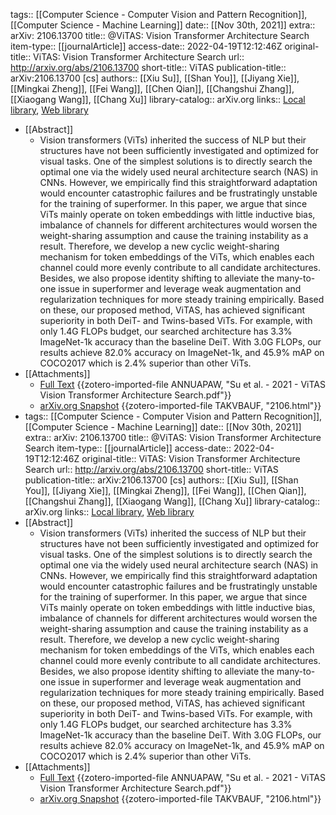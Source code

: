 tags:: [[Computer Science - Computer Vision and Pattern Recognition]], [[Computer Science - Machine Learning]]
date:: [[Nov 30th, 2021]]
extra:: arXiv: 2106.13700
title:: @ViTAS: Vision Transformer Architecture Search
item-type:: [[journalArticle]]
access-date:: 2022-04-19T12:12:46Z
original-title:: ViTAS: Vision Transformer Architecture Search
url:: http://arxiv.org/abs/2106.13700
short-title:: ViTAS
publication-title:: arXiv:2106.13700 [cs]
authors:: [[Xiu Su]], [[Shan You]], [[Jiyang Xie]], [[Mingkai Zheng]], [[Fei Wang]], [[Chen Qian]], [[Changshui Zhang]], [[Xiaogang Wang]], [[Chang Xu]]
library-catalog:: arXiv.org
links:: [Local library](zotero://select/library/items/KSRTA48T), [Web library](https://www.zotero.org/users/9063164/items/KSRTA48T)
- [[Abstract]]
	- Vision transformers (ViTs) inherited the success of NLP but their structures have not been sufficiently investigated and optimized for visual tasks. One of the simplest solutions is to directly search the optimal one via the widely used neural architecture search (NAS) in CNNs. However, we empirically find this straightforward adaptation would encounter catastrophic failures and be frustratingly unstable for the training of superformer. In this paper, we argue that since ViTs mainly operate on token embeddings with little inductive bias, imbalance of channels for different architectures would worsen the weight-sharing assumption and cause the training instability as a result. Therefore, we develop a new cyclic weight-sharing mechanism for token embeddings of the ViTs, which enables each channel could more evenly contribute to all candidate architectures. Besides, we also propose identity shifting to alleviate the many-to-one issue in superformer and leverage weak augmentation and regularization techniques for more steady training empirically. Based on these, our proposed method, ViTAS, has achieved significant superiority in both DeiT- and Twins-based ViTs. For example, with only $1.4$G FLOPs budget, our searched architecture has $3.3\%$ ImageNet-$1$k accuracy than the baseline DeiT. With $3.0$G FLOPs, our results achieve $82.0\%$ accuracy on ImageNet-$1$k, and $45.9\%$ mAP on COCO$2017$ which is $2.4\%$ superior than other ViTs.
- [[Attachments]]
	- [Full Text](https://arxiv.org/pdf/2106.13700.pdf) {{zotero-imported-file ANNUAPAW, "Su et al. - 2021 - ViTAS Vision Transformer Architecture Search.pdf"}}
	- [arXiv.org Snapshot](https://arxiv.org/abs/2106.13700) {{zotero-imported-file TAKVBAUF, "2106.html"}}
- tags:: [[Computer Science - Computer Vision and Pattern Recognition]], [[Computer Science - Machine Learning]]
  date:: [[Nov 30th, 2021]]
  extra:: arXiv: 2106.13700
  title:: @ViTAS: Vision Transformer Architecture Search
  item-type:: [[journalArticle]]
  access-date:: 2022-04-19T12:12:46Z
  original-title:: ViTAS: Vision Transformer Architecture Search
  url:: http://arxiv.org/abs/2106.13700
  short-title:: ViTAS
  publication-title:: arXiv:2106.13700 [cs]
  authors:: [[Xiu Su]], [[Shan You]], [[Jiyang Xie]], [[Mingkai Zheng]], [[Fei Wang]], [[Chen Qian]], [[Changshui Zhang]], [[Xiaogang Wang]], [[Chang Xu]]
  library-catalog:: arXiv.org
  links:: [Local library](zotero://select/library/items/KSRTA48T), [Web library](https://www.zotero.org/users/9063164/items/KSRTA48T)
- [[Abstract]]
	- Vision transformers (ViTs) inherited the success of NLP but their structures have not been sufficiently investigated and optimized for visual tasks. One of the simplest solutions is to directly search the optimal one via the widely used neural architecture search (NAS) in CNNs. However, we empirically find this straightforward adaptation would encounter catastrophic failures and be frustratingly unstable for the training of superformer. In this paper, we argue that since ViTs mainly operate on token embeddings with little inductive bias, imbalance of channels for different architectures would worsen the weight-sharing assumption and cause the training instability as a result. Therefore, we develop a new cyclic weight-sharing mechanism for token embeddings of the ViTs, which enables each channel could more evenly contribute to all candidate architectures. Besides, we also propose identity shifting to alleviate the many-to-one issue in superformer and leverage weak augmentation and regularization techniques for more steady training empirically. Based on these, our proposed method, ViTAS, has achieved significant superiority in both DeiT- and Twins-based ViTs. For example, with only $1.4$G FLOPs budget, our searched architecture has $3.3\%$ ImageNet-$1$k accuracy than the baseline DeiT. With $3.0$G FLOPs, our results achieve $82.0\%$ accuracy on ImageNet-$1$k, and $45.9\%$ mAP on COCO$2017$ which is $2.4\%$ superior than other ViTs.
- [[Attachments]]
	- [Full Text](https://arxiv.org/pdf/2106.13700.pdf) {{zotero-imported-file ANNUAPAW, "Su et al. - 2021 - ViTAS Vision Transformer Architecture Search.pdf"}}
	- [arXiv.org Snapshot](https://arxiv.org/abs/2106.13700) {{zotero-imported-file TAKVBAUF, "2106.html"}}